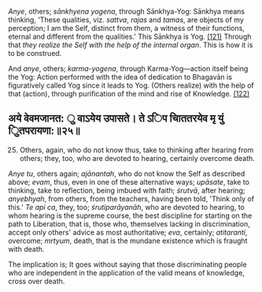 *Anye*, others; *sānkhyena yogena*, through Sānkhya-Yog: Sānkhya means thinking, 'These qualities, viz. *sattva*, *rajas* and *tamas*, are objects of my perception; I am the Self, distinct from them, a witness of their functions, eternal and different from the qualities.' This Sānkhya is Yog. [\(121\)](#page--1-0) Through that *they realize the Self with the help of the internal organ*. This is how it is to be construed.

And *anye*, others; *karma-yogena*, through Karma-Yog—action itself being the Yog: Action performed with the idea of dedication to Bhagavān is figuratively called Yog since it leads to Yog. (Others realize) with the help of that (action), through purification of the mind and rise of Knowledge. [\(122\)](#page--1-1)

## अये वेवमजानत: ु वाऽयेय उपासते। ते ऽिप चािततरयेव मृ युं ुितपरायणा:॥२५॥

25. Others, again, who do not know thus, take to thinking after hearing from others; they, too, who are devoted to hearing, certainly overcome death.

*Anye tu*, others again; *ajānantah*, who do not know the Self as described above; *evam*, thus, even in one of these alternative ways; *upāsate*, take to thinking, take to reflection, being imbued with faith; *śrutvā*, after hearing; *anyebhyah*, from others, from the teachers, having been told, 'Think only of this.' *Te api ca*, they, too; *śrutiparāyanāh*, who are devoted to hearing, to whom hearing is the supreme course, the best discipline for starting on the path to Liberation, that is, those who, themselves lacking in discrimination, accept only others' advice as most authoritative; *eva*, certainly; *atitaranti*, overcome; *mrtyum*, death, that is the mundane existence which is fraught with death.

The implication is; It goes without saying that those discriminating people who are independent in the application of the valid means of knowledge, cross over death.